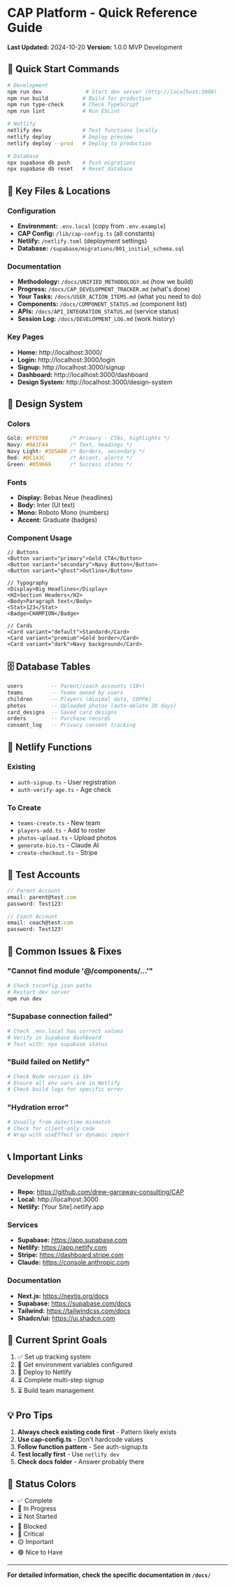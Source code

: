 # CAP Platform - Quick Reference Guide
**Last Updated:** 2024-10-20
**Version:** 1.0.0 MVP Development

## 🚀 Quick Start Commands

```bash
# Development
npm run dev              # Start dev server (http://localhost:3000)
npm run build           # Build for production
npm run type-check      # Check TypeScript
npm run lint            # Run ESLint

# Netlify
netlify dev             # Test functions locally
netlify deploy          # Deploy preview
netlify deploy --prod   # Deploy to production

# Database
npx supabase db push    # Push migrations
npx supabase db reset   # Reset database
```

## 📁 Key Files & Locations

### Configuration
- **Environment:** `.env.local` (copy from `.env.example`)
- **CAP Config:** `/lib/cap-config.ts` (all constants)
- **Netlify:** `/netlify.toml` (deployment settings)
- **Database:** `/supabase/migrations/001_initial_schema.sql`

### Documentation
- **Methodology:** `/docs/UNIFIED_METHODOLOGY.md` (how we build)
- **Progress:** `/docs/CAP_DEVELOPMENT_TRACKER.md` (what's done)
- **Your Tasks:** `/docs/USER_ACTION_ITEMS.md` (what you need to do)
- **Components:** `/docs/COMPONENT_STATUS.md` (component list)
- **APIs:** `/docs/API_INTEGRATION_STATUS.md` (service status)
- **Session Log:** `/docs/DEVELOPMENT_LOG.md` (work history)

### Key Pages
- **Home:** http://localhost:3000/
- **Login:** http://localhost:3000/login
- **Signup:** http://localhost:3000/signup
- **Dashboard:** http://localhost:3000/dashboard
- **Design System:** http://localhost:3000/design-system

## 🎨 Design System

### Colors
```css
Gold: #FFD700       /* Primary - CTAs, highlights */
Navy: #0A1F44       /* Text, headings */
Navy Light: #3D5A80 /* Borders, secondary */
Red: #DC143C        /* Accent, alerts */
Green: #059669      /* Success states */
```

### Fonts
- **Display:** Bebas Neue (headlines)
- **Body:** Inter (UI text)
- **Mono:** Roboto Mono (numbers)
- **Accent:** Graduate (badges)

### Component Usage
```tsx
// Buttons
<Button variant="primary">Gold CTA</Button>
<Button variant="secondary">Navy Button</Button>
<Button variant="ghost">Outline</Button>

// Typography
<Display>Big Headlines</Display>
<H2>Section Headers</H2>
<Body>Paragraph text</Body>
<Stat>123</Stat>
<Badge>CHAMPION</Badge>

// Cards
<Card variant="default">Standard</Card>
<Card variant="premium">Gold border</Card>
<Card variant="dark">Navy background</Card>
```

## 🗄️ Database Tables

```sql
users         -- Parent/coach accounts (18+)
teams         -- Teams owned by users
children      -- Players (minimal data, COPPA)
photos        -- Uploaded photos (auto-delete 30 days)
card_designs  -- Saved card designs
orders        -- Purchase records
consent_log   -- Privacy consent tracking
```

## 🔧 Netlify Functions

### Existing
- `auth-signup.ts` - User registration
- `auth-verify-age.ts` - Age check

### To Create
- `teams-create.ts` - New team
- `players-add.ts` - Add to roster
- `photos-upload.ts` - Upload photos
- `generate-bio.ts` - Claude AI
- `create-checkout.ts` - Stripe

## 🧪 Test Accounts

```javascript
// Parent Account
email: parent@test.com
password: Test123!

// Coach Account
email: coach@test.com
password: Test123!
```

## 🚨 Common Issues & Fixes

### "Cannot find module '@/components/...'"
```bash
# Check tsconfig.json paths
# Restart dev server
npm run dev
```

### "Supabase connection failed"
```bash
# Check .env.local has correct values
# Verify in Supabase dashboard
# Test with: npx supabase status
```

### "Build failed on Netlify"
```bash
# Check Node version is 18+
# Ensure all env vars are in Netlify
# Check build logs for specific error
```

### "Hydration error"
```bash
# Usually from date/time mismatch
# Check for client-only code
# Wrap with useEffect or dynamic import
```

## 📞 Important Links

### Development
- **Repo:** https://github.com/drew-garraway-consulting/CAP
- **Local:** http://localhost:3000
- **Netlify:** [Your Site].netlify.app

### Services
- **Supabase:** https://app.supabase.com
- **Netlify:** https://app.netlify.com
- **Stripe:** https://dashboard.stripe.com
- **Claude:** https://console.anthropic.com

### Documentation
- **Next.js:** https://nextjs.org/docs
- **Supabase:** https://supabase.com/docs
- **Tailwind:** https://tailwindcss.com/docs
- **Shadcn/ui:** https://ui.shadcn.com

## 🎯 Current Sprint Goals

1. ✅ Set up tracking system
2. 🔄 Get environment variables configured
3. 🔄 Deploy to Netlify
4. ⏳ Complete multi-step signup
5. ⏳ Build team management

## 💡 Pro Tips

1. **Always check existing code first** - Pattern likely exists
2. **Use cap-config.ts** - Don't hardcode values
3. **Follow function pattern** - See auth-signup.ts
4. **Test locally first** - Use `netlify dev`
5. **Check docs folder** - Answer probably there

## 🚦 Status Colors

- ✅ Complete
- 🔄 In Progress
- ⏳ Not Started
- 🚧 Blocked
- 🔴 Critical
- 🟡 Important
- 🟢 Nice to Have

---

**For detailed information, check the specific documentation in `/docs/`**